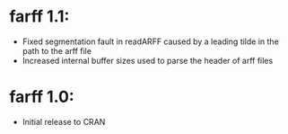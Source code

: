 # farff 1.1:
* Fixed segmentation fault in readARFF caused by a leading tilde in the path to the arff file
* Increased internal buffer sizes used to parse the header of arff files

# farff 1.0:
* Initial release to CRAN
